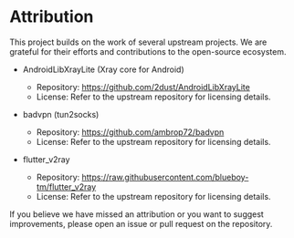 # Attribution

This project builds on the work of several upstream projects. We are grateful for their efforts and contributions to the open-source ecosystem.

- AndroidLibXrayLite (Xray core for Android)
  - Repository: https://github.com/2dust/AndroidLibXrayLite
  - License: Refer to the upstream repository for licensing details.

- badvpn (tun2socks)
  - Repository: https://github.com/ambrop72/badvpn
  - License: Refer to the upstream repository for licensing details.

- flutter_v2ray
  - Repository: https://raw.githubusercontent.com/blueboy-tm/flutter_v2ray
  - License: Refer to the upstream repository for licensing details.

If you believe we have missed an attribution or you want to suggest improvements, please open an issue or pull request on the repository.
